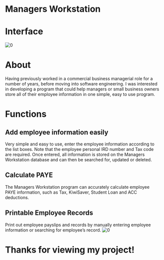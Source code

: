 # Managers Workstation

# Interface
![0](https://user-images.githubusercontent.com/57751792/107188777-2292bc80-6a4d-11eb-81a8-00921724a7f2.png)
# About
Having previously worked in a commercial business managerial role for a number of years, before moving into software engineering. I was interested in developing a program that could help managers or small business owners store all of their employee information in one simple, easy to use program. 

# Functions
## Add employee information easily
Very simple and easy to use, enter the employee information according to the list boxes. Note that the employee personal IRD number and Tax code are required. Once entered, all information is stored on the Managers Workstation database and can then be searched for, updated or deleted. 
## Calculate PAYE
The Managers Workstation program can accurately calculate employee PAYE information, such as Tax, KiwiSaver, Student Loan and ACC deductions. 
## Printable Employee Records
Print out employee payslips and records by manually entering employee information or searching for employee’s record.
![0](https://user-images.githubusercontent.com/57751792/107190396-a3eb4e80-6a4f-11eb-9061-8a132cfdd96b.png)

# Thanks for viewing my project! 

